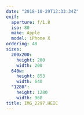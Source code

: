 ```yaml
---
date: "2018-10-29T12:33:34Z"
exif:
  aperture: f/1.8
  iso: 80
  make: Apple
  model: iPhone X
ordering: 48
sizes:
  200x200:
    height: 200
    width: 200
  640w:
    height: 853
    width: 640
  "1280":
    height: 1280
    width: 960
title: IMG_2297.HEIC
---
```


